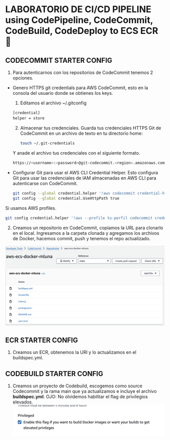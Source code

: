 # LABORATORIO DE CI/CD PIPELINE using CodePipeline, CodeCommit, CodeBuild, CodeDeploy to ECS ECR 🚀


## CODECOMMIT STARTER CONFIG
1. Para autenticarnos con los repositorios de CodeCommit tenemos 2 opciones.
- Genero HTTPS git credentials para AWS CodeCommit, esto en la consola del usuario donde se obtienes los keys.
    
    1. Editamos el archivo ~/.gitconfig
    ```bash
    [credential]
    helper = store
    ```
    2. Almacenar tus credenciales.
    Guarda tus credenciales HTTPS Git de CodeCommit en un archivo de texto en tu directorio home:

        ```bash
        touch ~/.git-credentials
        ```
    Y anade el archivo tus credenciales con el siguiente formato.
    ```bash
    https://<username>:<password>@git-codecommit.<region>.amazonaws.com
    ```
- Configurar Git para usar el AWS CLI Credential Helper. 
Esto configura Git para usar las credenciales de IAM almacenadas en AWS CLI para autenticarse con CodeCommit.
    ```bash
    git config --global credential.helper '!aws codecommit credential-helper $@'
    git config --global credential.UseHttpPath true
    ```
Si usamos AWS profiles.
```bash
git config credential.helper '!aws --profile tu-perfil codecommit credential-helper $@'

```
2. Creamos un repositorio en CodeCommit, copiamos la URL para clonarlo en el local. Ingresamos a la carpeta clonada y agregamos los archivos de Docker, hacemos commit, push y tenemos el repo actualizado.

![alt text](image.png)


## ECR STARTER CONFIG
1. Creamos un ECR, obtenemos la URI y lo actualizamos en el buildspec.yml.

## CODEBUILD STARTER CONFIG
1. Creamos un proyecto de Codebuild, escogemos como source Codecommit y la rama main que ya actualizamos e incluye el archivo **buildspec.yml**.
OJO: No olvidemos habilitar el flag de privilegios elevados.
![alt text](image-1.png)